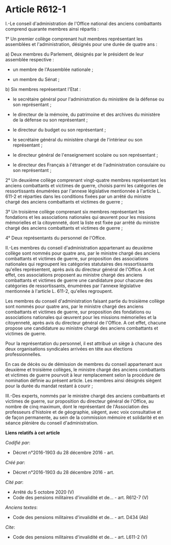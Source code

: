 # Article R612-1

I.-Le conseil d'administration de l'Office national des anciens combattants comprend quarante membres ainsi répartis : 

1° Un premier collège comprenant huit membres représentant les assemblées et l'administration, désignés pour une durée de
quatre ans : 

a) Deux membres du Parlement, désignés par le président de leur assemblée respective :

- un membre de l'Assemblée nationale ;

- un membre du Sénat ; 

b) Six membres représentant l'Etat :

- le secrétaire général pour l'administration du ministère de la défense ou son représentant ;

- le directeur de la mémoire, du patrimoine et des archives du ministère de la défense ou son représentant ;

- le directeur du budget ou son représentant ;

- le secrétaire général du ministère chargé de l'intérieur ou son représentant ;

- le directeur général de l'enseignement scolaire ou son représentant ;

- le directeur des Français à l'étranger et de l'administration consulaire ou son représentant ; 

2° Un deuxième collège comprenant vingt-quatre membres représentant les anciens combattants et victimes de guerre, choisis
parmi les catégories de ressortissants énumérées par l'annexe législative mentionnée à l'article L. 611-2 et réparties dans
les conditions fixées par un arrêté du ministre chargé des anciens combattants et victimes de guerre ; 

3° Un troisième collège comprenant six membres représentant les fondations et les associations nationales qui œuvrent pour
les missions mémorielles et la citoyenneté, dont la liste est fixée par arrêté du ministre chargé des anciens combattants et
victimes de guerre ; 

4° Deux représentants du personnel de l'Office. 

II.-Les membres du conseil d'administration appartenant au deuxième collège sont nommés pour quatre ans, par le ministre
chargé des anciens combattants et victimes de guerre, sur proposition des associations nationales qui regroupent les
catégories statutaires des ressortissants qu'elles représentent, après avis du directeur général de l'Office. A cet effet,
ces associations proposent au ministre chargé des anciens combattants et victimes de guerre une candidature pour chacune des
catégories de ressortissants, énumérées par l'annexe législative mentionnée à l'article L. 611-2, qu'elles regroupent. 

Les membres du conseil d'administration faisant partie du troisième collège sont nommés pour quatre ans, par le ministre
chargé des anciens combattants et victimes de guerre, sur proposition des fondations ou associations nationales qui œuvrent
pour les missions mémorielles et la citoyenneté, après avis du directeur général de l'Office. A cet effet, chacune propose
une candidature au ministre chargé des anciens combattants et victimes de guerre. 

Pour la représentation du personnel, il est attribué un siège à chacune des deux organisations syndicales arrivées en tête
aux élections professionnelles. 

En cas de décès ou de démission de membres du conseil appartenant aux deuxième et troisième collèges, le ministre chargé des
anciens combattants et victimes de guerre pourvoit à leur remplacement selon la procédure de nomination définie au présent
article. Les membres ainsi désignés siègent pour la durée du mandat restant à courir ; 

III.-Des experts, nommés par le ministre chargé des anciens combattants et victimes de guerre, sur proposition du directeur
général de l'Office, au nombre de cinq maximum, dont le représentant de l'Association des professeurs d'histoire et de
géographie, siègent, avec voix consultative et de façon permanente, au sein de la commission mémoire et solidarité et en
séance plénière du conseil d'administration.

**Liens relatifs à cet article**

_Codifié par_:

  - Décret n°2016-1903 du 28 décembre 2016 - art.

_Créé par_:

  - Décret n°2016-1903 du 28 décembre 2016 - art.

_Cité par_:

  - Arrêté du 5 octobre 2020 (V)
  - Code des pensions militaires d'invalidité et de... - art. R612-7 (V)

_Anciens textes_:

  - Code des pensions militaires d'invalidité et de... - art. D434 (Ab)

_Cite_:

  - Code des pensions militaires d'invalidité et de... - art. L611-2 (V)
